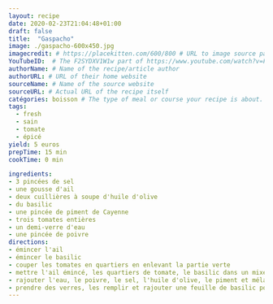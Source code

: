 ```yaml
---
layout: recipe
date: 2020-02-23T21:04:48+01:00
draft: false    
title:  "Gaspacho"
image: ./gaspacho-600x450.jpg 
imagecredit: # https://placekitten.com/600/800 # URL to image source page, website, or creator
YouTubeID:  # The F2SYDXV1W1w part of https://www.youtube.com/watch?v=F2SYDXV1W1w
authorName: # Name of the recipe/article author
authorURL: # URL of their home website
sourceName: # Name of the source website
sourceURL: # Actual URL of the recipe itself
catégories: boisson # The type of meal or course your recipe is about. For example: "dinner", "entree", or "dessert".
tags:
  - fresh
  - sain
  - tomate
  - épicé
yield: 5 euros
prepTime: 15 min
cookTime: 0 min

ingredients:
- 3 pincées de sel
- une gousse d'ail
- deux cuillières à soupe d'huile d'olive
- du basilic 
- une pincée de piment de Cayenne 
- trois tomates entières
- un demi-verre d'eau
- une pincée de poivre
directions:
- émincer l'ail
- émincer le basilic
- couper les tomates en quartiers en enlevant la partie verte 
- mettre l'ail émincé, les quartiers de tomate, le basilic dans un mixer et mixer le tout 
- rajouter l'eau, le poivre, le sel, l'huile d'olive, le piment et mélanger 
- prendre des verres, les remplir et rajouter une feuille de basilic pour la déco 
---
```

